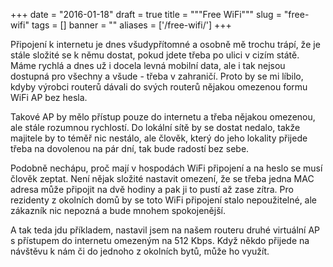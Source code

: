 
+++
date = "2016-01-18"
draft = true
title = """Free WiFi"""
slug = "free-wifi"
tags = []
banner = ""
aliases = ['/free-wifi/']
+++

Připojení k internetu je dnes všudypřítomné a osobně mě trochu trápí, že je stále složité se k němu dostat, pokud jdete třeba po ulici v cizím státě. Máme rychlá a dnes už i docela levná mobilní data, ale i tak nejsou dostupná pro všechny a všude - třeba v zahraničí. Proto by se mi líbilo, kdyby výrobci routerů dávali do svých routerů nějakou omezenou formu WiFi AP bez hesla.

Takové AP by mělo přístup pouze do internetu a třeba nějakou omezenou, ale stále rozumnou rychlostí. Do lokální sítě by se dostat nedalo, takže majitele by to téměř nic nestálo, ale člověk, který do jeho lokality přijede třeba na dovolenou na pár dní, tak bude radostí bez sebe.

Podobně nechápu, proč mají v hospodách WiFi připojení a na heslo se musí člověk zeptat. Není nějak složité nastavit omezení, že se třeba jedna MAC adresa může připojit na dvě hodiny a pak ji to pustí až zase zítra. Pro rezidenty z okolních domů by se toto WiFi připojení stalo nepoužitelné, ale zákazník nic nepozná a bude mnohem spokojenější.

A tak teda jdu příkladem, nastavil jsem na našem routeru druhé virtuální AP s přístupem do internetu omezeným na 512 Kbps. Když někdo přijede na návštěvu k nám či do jednoho z okolních bytů, může ho využít.

